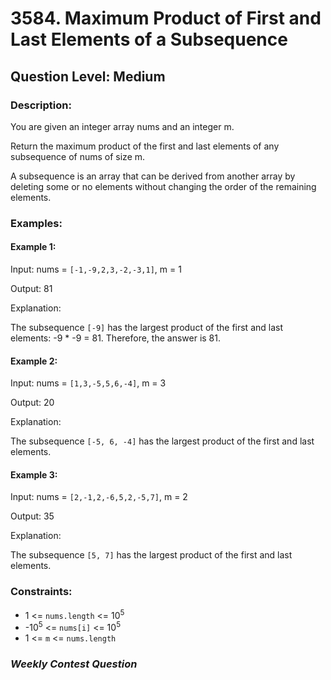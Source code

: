 # 3584. Maximum Product of First and Last Elements of a Subsequence
## Question Level: Medium
### Description:
You are given an integer array nums and an integer m.

Return the maximum product of the first and last elements of any subsequence of nums of size m.

A subsequence is an array that can be derived from another array by deleting some or no elements without changing the order of the remaining elements.

### Examples:
#### Example 1:

Input: nums = `[-1,-9,2,3,-2,-3,1]`, m = 1

Output: 81

Explanation:

The subsequence `[-9]` has the largest product of the first and last elements: -9 * -9 = 81. Therefore, the answer is 81.

#### Example 2:

Input: nums = `[1,3,-5,5,6,-4]`, m = 3

Output: 20

Explanation:

The subsequence `[-5, 6, -4]` has the largest product of the first and last elements.

#### Example 3:

Input: nums = `[2,-1,2,-6,5,2,-5,7]`, m = 2

Output: 35

Explanation:

The subsequence `[5, 7]` has the largest product of the first and last elements.

### Constraints:

- 1 <= `nums.length` <= 10<sup>5</sup>
- -10<sup>5</sup> <= `nums[i]` <= 10<sup>5</sup>
- 1 <= `m` <= `nums.length`

### <i>Weekly Contest Question</i>